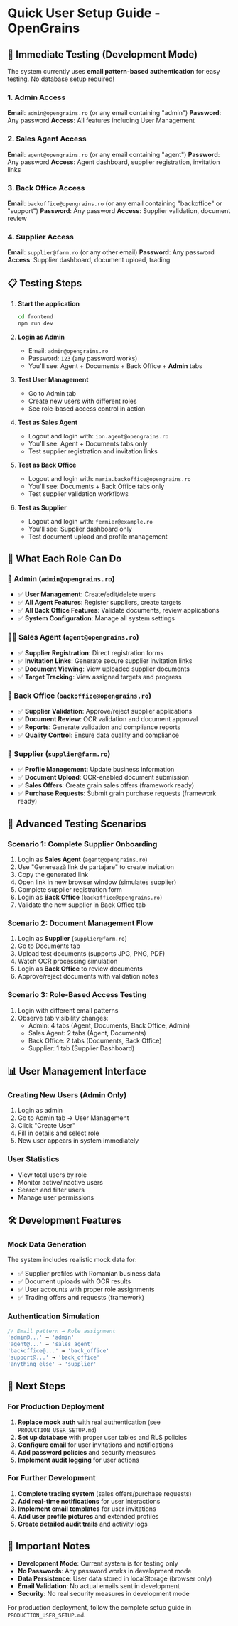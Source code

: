 # Quick User Setup Guide - OpenGrains

## 🚀 Immediate Testing (Development Mode)

The system currently uses **email pattern-based authentication** for easy testing. No database setup required!

### 1. Admin Access
**Email**: `admin@opengrains.ro` (or any email containing "admin")
**Password**: Any password
**Access**: All features including User Management

### 2. Sales Agent Access
**Email**: `agent@opengrains.ro` (or any email containing "agent")
**Password**: Any password
**Access**: Agent dashboard, supplier registration, invitation links

### 3. Back Office Access
**Email**: `backoffice@opengrains.ro` (or any email containing "backoffice" or "support")
**Password**: Any password
**Access**: Supplier validation, document review

### 4. Supplier Access
**Email**: `supplier@farm.ro` (or any other email)
**Password**: Any password
**Access**: Supplier dashboard, document upload, trading

## 📋 Testing Steps

1. **Start the application**
   ```bash
   cd frontend
   npm run dev
   ```

2. **Login as Admin**
   - Email: `admin@opengrains.ro`
   - Password: `123` (any password works)
   - You'll see: Agent + Documents + Back Office + **Admin** tabs

3. **Test User Management**
   - Go to Admin tab
   - Create new users with different roles
   - See role-based access control in action

4. **Test as Sales Agent**
   - Logout and login with: `ion.agent@opengrains.ro`
   - You'll see: Agent + Documents tabs only
   - Test supplier registration and invitation links

5. **Test as Back Office**
   - Logout and login with: `maria.backoffice@opengrains.ro`
   - You'll see: Documents + Back Office tabs only
   - Test supplier validation workflows

6. **Test as Supplier**
   - Logout and login with: `fermier@example.ro`
   - You'll see: Supplier dashboard only
   - Test document upload and profile management

## 🎯 What Each Role Can Do

### 👑 Admin (`admin@opengrains.ro`)
- ✅ **User Management**: Create/edit/delete users
- ✅ **All Agent Features**: Register suppliers, create targets
- ✅ **All Back Office Features**: Validate documents, review applications
- ✅ **System Configuration**: Manage all system settings

### 👨‍💼 Sales Agent (`agent@opengrains.ro`)
- ✅ **Supplier Registration**: Direct registration forms
- ✅ **Invitation Links**: Generate secure supplier invitation links
- ✅ **Document Viewing**: View uploaded supplier documents
- ✅ **Target Tracking**: View assigned targets and progress

### 🏢 Back Office (`backoffice@opengrains.ro`)
- ✅ **Supplier Validation**: Approve/reject supplier applications
- ✅ **Document Review**: OCR validation and document approval
- ✅ **Reports**: Generate validation and compliance reports
- ✅ **Quality Control**: Ensure data quality and compliance

### 🚜 Supplier (`supplier@farm.ro`)
- ✅ **Profile Management**: Update business information
- ✅ **Document Upload**: OCR-enabled document submission
- ✅ **Sales Offers**: Create grain sales offers (framework ready)
- ✅ **Purchase Requests**: Submit grain purchase requests (framework ready)

## 🔧 Advanced Testing Scenarios

### Scenario 1: Complete Supplier Onboarding
1. Login as **Sales Agent** (`agent@opengrains.ro`)
2. Use "Generează link de partajare" to create invitation
3. Copy the generated link
4. Open link in new browser window (simulates supplier)
5. Complete supplier registration form
6. Login as **Back Office** (`backoffice@opengrains.ro`)
7. Validate the new supplier in Back Office tab

### Scenario 2: Document Management Flow
1. Login as **Supplier** (`supplier@farm.ro`)
2. Go to Documents tab
3. Upload test documents (supports JPG, PNG, PDF)
4. Watch OCR processing simulation
5. Login as **Back Office** to review documents
6. Approve/reject documents with validation notes

### Scenario 3: Role-Based Access Testing
1. Login with different email patterns
2. Observe tab visibility changes:
   - Admin: 4 tabs (Agent, Documents, Back Office, Admin)
   - Sales Agent: 2 tabs (Agent, Documents)
   - Back Office: 2 tabs (Documents, Back Office)
   - Supplier: 1 tab (Supplier Dashboard)

## 📊 User Management Interface

### Creating New Users (Admin Only)
1. Login as admin
2. Go to Admin tab → User Management
3. Click "Create User"
4. Fill in details and select role
5. New user appears in system immediately

### User Statistics
- View total users by role
- Monitor active/inactive users
- Search and filter users
- Manage user permissions

## 🛠️ Development Features

### Mock Data Generation
The system includes realistic mock data for:
- ✅ Supplier profiles with Romanian business data
- ✅ Document uploads with OCR results
- ✅ User accounts with proper role assignments
- ✅ Trading offers and requests (framework)

### Authentication Simulation
```typescript
// Email pattern → Role assignment
'admin@...' → 'admin'
'agent@...' → 'sales_agent'
'backoffice@...' → 'back_office'
'support@...' → 'back_office'
'anything else' → 'supplier'
```

## 🎯 Next Steps

### For Production Deployment
1. **Replace mock auth** with real authentication (see `PRODUCTION_USER_SETUP.md`)
2. **Set up database** with proper user tables and RLS policies
3. **Configure email** for user invitations and notifications
4. **Add password policies** and security measures
5. **Implement audit logging** for user actions

### For Further Development
1. **Complete trading system** (sales offers/purchase requests)
2. **Add real-time notifications** for user interactions
3. **Implement email templates** for user invitations
4. **Add user profile pictures** and extended profiles
5. **Create detailed audit trails** and activity logs

## 🚨 Important Notes

- **Development Mode**: Current system is for testing only
- **No Passwords**: Any password works in development mode
- **Data Persistence**: User data stored in localStorage (browser only)
- **Email Validation**: No actual emails sent in development
- **Security**: No real security measures in development mode

For production deployment, follow the complete setup guide in `PRODUCTION_USER_SETUP.md`.